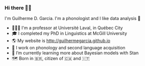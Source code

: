 ### Hi there 👋🏻

I'm Guilherme D. Garcia. I'm a phonologist and I like data analysis 🙂

- 👨🏻‍💻 I'm a professor at Université Laval, in Québec City
- 🎓 I completed my PhD in Linguistics at McGill University
- 🌎 My website is http://guilhermegarcia.github.io
- 🔭 I work on phonology and second language acquisition
- 🌱 I’m currently learning more about Bayesian models with Stan
- 🗺 Born in 🇧🇷, citizen of 🇨🇦 and 🇮🇹

